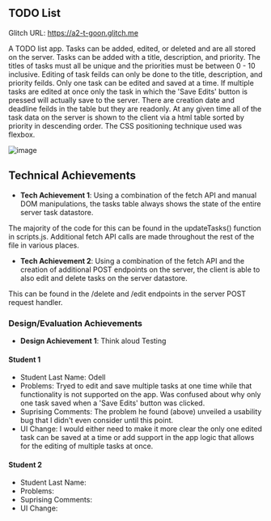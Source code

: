 ## TODO List

Glitch URL: https://a2-t-goon.glitch.me

A TODO list app. Tasks can be added, edited, or deleted and are all stored on the server. Tasks can be added with a title, description, and priority. The titles of tasks must all be unique and the priorities must be between 0 - 10 inclusive. Editing of task feilds can only be done to the title, description, and priority feilds. Only one task can be edited and saved at a time. If multiple tasks are edited at once only the task in which the 'Save Edits' button is pressed will actually save to the server. There are creation date and deadline feilds in the table but they are readonly. At any given time all of the task data on the server is shown to the client via a html table sorted by priority in descending order. The CSS positioning technique used was flexbox.

![image](https://user-images.githubusercontent.com/32044950/132425509-4098d034-ed90-46d8-b00d-987db80dd84e.png)


## Technical Achievements
- **Tech Achievement 1**: Using a combination of the fetch API and manual DOM manipulations, the tasks table always shows the state of the entire server task datastore.

The majority of the code for this can be found in the updateTasks() function in scripts.js. Additional fetch API calls are made throughout the rest of the file in various places.

- **Tech Achievement 2**: Using a combination of the fetch API and the creation of additional POST endpoints on the server, the client is able to also edit and delete tasks on the server datastore.

This can be found in the /delete and /edit endpoints in the server POST request handler.

### Design/Evaluation Achievements
- **Design Achievement 1**: Think aloud Testing

#### Student 1
- Student Last Name: Odell
- Problems: Tryed to edit and save multiple tasks at one time while that functionality is not supported on the app. Was confused about why only one task saved when a 'Save Edits' button was clicked.
- Suprising Comments: The problem he found (above) unveiled a usability bug that I didn't even consider until this point.
- UI Change: I would either need to make it more clear the only one edited task can be saved at a time or add support in the app logic that allows for the editing of multiple tasks at once.

#### Student 2
- Student Last Name:
- Problems: 
- Suprising Comments: 
- UI Change: 
